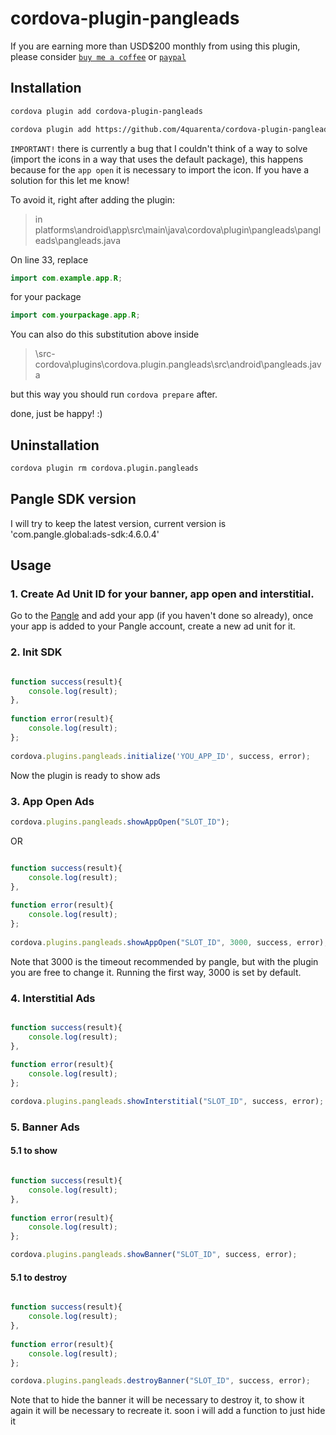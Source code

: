 # cordova-plugin-pangleads

If you are earning more than USD$200 monthly from using this plugin, please consider [`buy me a coffee`](https://www.buymeacoffee.com/4quarenta) or [`paypal`](https://www.paypal.com/donate/?business=P2K2AXEMGJHDE&no_recurring=0&currency_code=BRL)

## Installation

```sh
cordova plugin add cordova-plugin-pangleads
```

```sh
cordova plugin add https://github.com/4quarenta/cordova-plugin-pangleads.git
```

`IMPORTANT!` there is currently a bug that I couldn't think of a way to solve (import the icons in a way that uses the default package), this happens because for the `app open` it is necessary to import the icon. If you have a solution for this let me know! 

To avoid it, right after adding the plugin:

<blockquote>
in platforms\android\app\src\main\java\cordova\plugin\pangleads\pangleads\pangleads.java
</blockquote>

On line 33, replace

```java
import com.example.app.R;
```
for your package

```java
import com.yourpackage.app.R;
```

You can also do this substitution above inside

<blockquote>
 \src-cordova\plugins\cordova.plugin.pangleads\src\android\pangleads.java
</blockquote>

but this way you should run `cordova prepare` after.

done, just be happy! :)

## Uninstallation
```sh
cordova plugin rm cordova.plugin.pangleads
```


## Pangle SDK version
I will try to keep the latest version, current version is 'com.pangle.global:ads-sdk:4.6.0.4'

## Usage

### 1. Create Ad Unit ID for your banner, app open and interstitial.

Go to the [Pangle](https://www.pangleglobal.com/) and add your app (if you haven't done so already), once your app is added to your Pangle account, create a new ad unit for it.

### 2. Init SDK

```javascript

function success(result){
    console.log(result);
},
  
function error(result){
    console.log(result);
};
  
cordova.plugins.pangleads.initialize('YOU_APP_ID', success, error);
```
Now the plugin is ready to show ads

### 3. App Open Ads

```javascript
cordova.plugins.pangleads.showAppOpen("SLOT_ID");
```

OR 

```javascript

function success(result){
    console.log(result);
},
  
function error(result){
    console.log(result);
};
  
cordova.plugins.pangleads.showAppOpen("SLOT_ID", 3000, success, error);
```

Note that 3000 is the timeout recommended by pangle, but with the plugin you are free to change it. Running the first way, 3000 is set by default.

### 4. Interstitial Ads
```javascript

function success(result){
    console.log(result);
},
  
function error(result){
    console.log(result);
};

cordova.plugins.pangleads.showInterstitial("SLOT_ID", success, error);

```

### 5. Banner Ads

#### 5.1 to show

```javascript

function success(result){
    console.log(result);
},
  
function error(result){
    console.log(result);
};

cordova.plugins.pangleads.showBanner("SLOT_ID", success, error);

```

#### 5.1 to destroy

```javascript

function success(result){
    console.log(result);
},
  
function error(result){
    console.log(result);
};

cordova.plugins.pangleads.destroyBanner("SLOT_ID", success, error);

```

Note that to hide the banner it will be necessary to destroy it, to show it again it will be necessary to recreate it. soon i will add a function to just hide it

